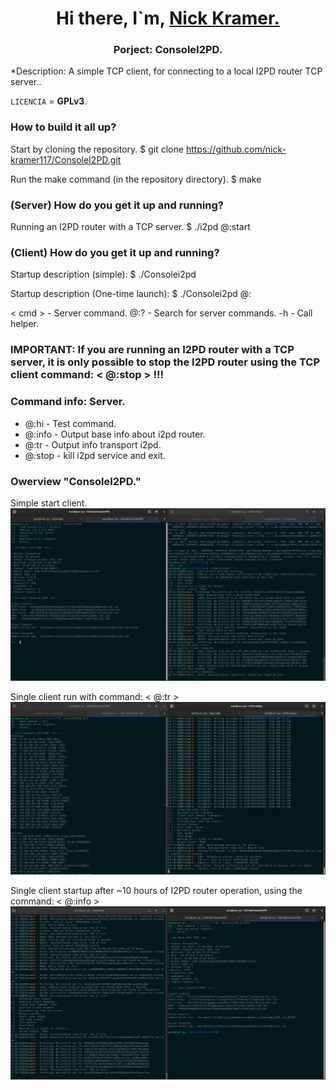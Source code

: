 <h1 align="center">Hi there, I`m,
	<a href="https://notabug.org/Nick_Kramer" target="_blank">
	Nick Kramer.
	</a> 
</h1>

<h3 align="center"> Porject: ConsoleI2PD. </h3>

<p align="left">
	*Description: A simple TCP client, for connecting to a local I2PD router TCP server..
</p>

`LICENCIA` = **GPLv3**.

### How to build it all up?

Start by cloning the repository.
    $ git clone https://github.com/nick-kramer117/ConsoleI2PD.git
    
Run the make command (in the repository directory).
    $ make
    
### (Server) How do you get it up and running?

Running an I2PD router with a TCP server.
    $ ./i2pd @:start

### (Client) How do you get it up and running?

Startup description (simple):
    $ ./Consolei2pd

Startup description (One-time launch):
    $ ./Consolei2pd @:<cmd> 

< cmd > - Server command. 
@:? - Search for server commands.
-h - Call helper.

### IMPORTANT: If you are running an I2PD router with a TCP server, it is only possible to stop the I2PD router using the TCP client command: < @:stop > !!!

### Command info: Server.
* @:hi - Test command.
* @:info - Output base info about i2pd router.
* @:tr - Output info transport i2pd.
* @:stop - kill i2pd service and exit.

### Owerview "ConsoleI2PD."

Simple start client.
![](Images/view.png)<br>

Single client run with command: < @:tr >
![](Images/view2.png)<br>

Single client startup after ~10 hours of I2PD router operation, using the command: < @:info >
![](Images/view3.png)<br>
